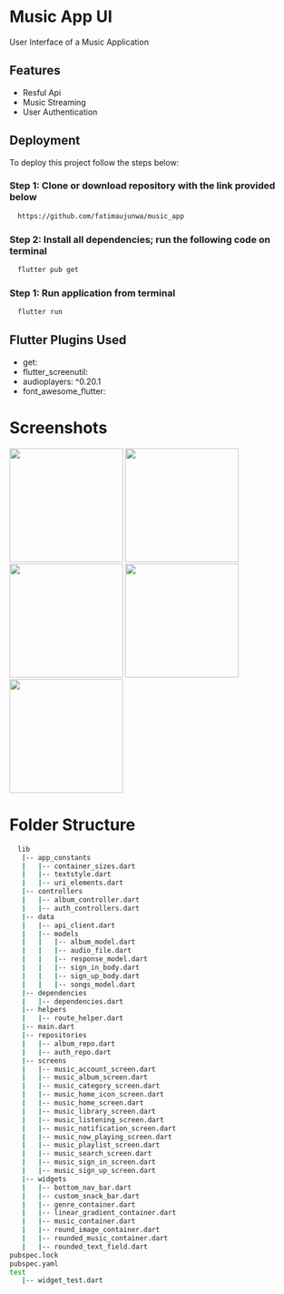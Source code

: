 # Music App UI

User Interface of a Music Application


## Features

- Resful Api
- Music Streaming
- User Authentication


## Deployment

To deploy this project follow the steps below:

### Step 1: Clone or download repository with the link provided below

```bash
  https://github.com/fatimaujunwa/music_app
```

### Step 2: Install all dependencies; run the following code on terminal

```bash
  flutter pub get
```

### Step 1: Run  application from terminal

```bash
  flutter run
```
## Flutter Plugins Used

- get:
- flutter_screenutil:
- audioplayers: ^0.20.1
- font_awesome_flutter:


# Screenshots

<p float="left">
  <img src="https://user-images.githubusercontent.com/113392997/192553532-5cf00e82-58c9-47d2-8985-8040f31c9efb.png" width="200" />
    <img src="https://user-images.githubusercontent.com/113392997/192553089-574fab1e-3e71-4a47-aedb-3a6b91999f75.png" width="200" />
  
<img src="https://user-images.githubusercontent.com/113392997/192558054-be557469-1c0e-4612-92b8-ac3d4fb49e56.png" width="200" />
   <img src="https://user-images.githubusercontent.com/113392997/192553571-530cb324-9e2b-474f-93d4-695d1b70b03c.png" width="200" />
    <img src="https://user-images.githubusercontent.com/113392997/192553357-7ee0739a-5e55-4d46-9a62-7b68ea6fc578.png" width="200" />




 

</p>

# Folder Structure

```bash
  lib
   |-- app_constants
   |   |-- container_sizes.dart
   |   |-- textstyle.dart
   |   |-- uri_elements.dart
   |-- controllers
   |   |-- album_controller.dart
   |   |-- auth_controllers.dart
   |-- data
   |   |-- api_client.dart
   |   |-- models
   |   |   |-- album_model.dart
   |   |   |-- audio_file.dart
   |   |   |-- response_model.dart
   |   |   |-- sign_in_body.dart
   |   |   |-- sign_up_body.dart
   |   |   |-- songs_model.dart
   |-- dependencies
   |   |-- dependencies.dart
   |-- helpers
   |   |-- route_helper.dart
   |-- main.dart
   |-- repositories
   |   |-- album_repo.dart
   |   |-- auth_repo.dart
   |-- screens
   |   |-- music_account_screen.dart
   |   |-- music_album_screen.dart
   |   |-- music_category_screen.dart
   |   |-- music_home_icon_screen.dart
   |   |-- music_home_screen.dart
   |   |-- music_library_screen.dart
   |   |-- music_listening_screen.dart
   |   |-- music_notification_screen.dart
   |   |-- music_now_playing_screen.dart
   |   |-- music_playlist_screen.dart
   |   |-- music_search_screen.dart
   |   |-- music_sign_in_screen.dart
   |   |-- music_sign_up_screen.dart
   |-- widgets
   |   |-- bottom_nav_bar.dart
   |   |-- custom_snack_bar.dart
   |   |-- genre_container.dart
   |   |-- linear_gradient_container.dart
   |   |-- music_container.dart
   |   |-- round_image_container.dart
   |   |-- rounded_music_container.dart
   |   |-- rounded_text_field.dart
pubspec.lock
pubspec.yaml
test
   |-- widget_test.dart

```

